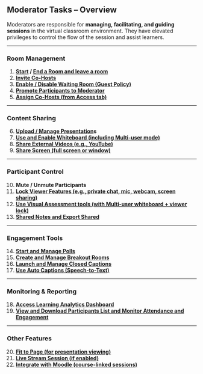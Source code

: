 
##  **Moderator Tasks – Overview**

Moderators are responsible for **managing, facilitating, and guiding sessions** in the virtual classroom environment. They have elevated privileges to control the flow of the session and assist learners.

---

###  **Room Management**

1. **[Start](https://github.com/LEARN-LK/VCR/blob/main/start&Ending-room.md#how-to-start-a-roomsession) / [End a Room and leave a room](https://github.com/LEARN-LK/VCR/blob/main/start&Ending-room.md#how-to-end-or-leave-a-roomsession)**
2. **[Invite Co-Hosts](https://github.com/LEARN-LK/VCR/blob/main/Co-Host.md)**
3. **[Enable / Disable Waiting Room (Guest Policy)](https://github.com/LEARN-LK/VCR/blob/main/waitingRoom.md)**
4. **[Promote Participants to Moderator](https://github.com/LEARN-LK/VCR/blob/main/Co-Host.md)**
5. **[Assign Co-Hosts (from Access tab)](https://github.com/LEARN-LK/VCR/blob/main/Co-Host.md)**

---

###  **Content Sharing**

6. **[Upload / Manage Presentation](https://github.com/LEARN-LK/VCR/blob/main/uplord-ppt%26sharing.md)s**
7. **[Use and Enable Whiteboard (including Multi-user mode)](https://github.com/LEARN-LK/VCR/blob/main/Sharing-External-Video%26whiteboard.md#how-to-use-the-whiteboard-in-vcr)**
8. **[Share External Videos (e.g., YouTube)](https://github.com/LEARN-LK/VCR/blob/main/Sharing-External-Video%26whiteboard.md#how-to-share-an-external-video-eg-youtube-mp4-in-vcr)**
9. **[Share Screen (full screen or window)](https://github.com/LEARN-LK/VCR/blob/main/uplord-ppt%26sharing.md#how-to-share-your-screen-in-vcr)**


---

###  **Participant Control**

10. **Mute / Unmute Participants**
11. **[Lock Viewer Features (e.g., private chat, mic, webcam, screen sharing)](https://github.com/LEARN-LK/VCR/blob/main/Webinar-mood.md#how-to-lock-viewer-features-webinar-style-room)**
12. **[Use Visual Assessment tools (with Multi-user whiteboard + viewer lock)](https://github.com/LEARN-LK/VCR/blob/main/visual-assessment.md)**
13. **[Shared Notes and Export Shared](https://github.com/LEARN-LK/VCR/blob/main/sharenote.md#how-to-use-shared-notes-in-vcr)**

---

###  **Engagement Tools**

14. **[Start and Manage Polls](https://github.com/LEARN-LK/VCR/blob/main/polling.md)**
15. **[Create and Manage Breakout Rooms](https://github.com/LEARN-LK/VCR/blob/main/breakout-room.md)**
16. **[Launch and Manage Closed Captions](https://github.com/LEARN-LK/VCR/blob/main/closed-caption.md)**
17. **[Use Auto Captions (Speech-to-Text)](https://github.com/LEARN-LK/VCR/blob/main/auto-caption.md)**


---

###  **Monitoring & Reporting**

18. **[Access Learning Analytics Dashboard](https://github.com/LEARN-LK/VCR/blob/main/participants-list&dashboard.md#open-the-learning-analytics-dashboard-detailed-list)**
19. **[View and Download Participants List and Monitor Attendance and Engagement](https://github.com/LEARN-LK/VCR/blob/main/participants-list&dashboard.md#how-to-save-the-participants-list-in-vcr)**


---

###  **Other Features**

20. **[Fit to Page (for presentation viewing)](https://github.com/LEARN-LK/VCR/blob/main/fittopage.md)**
21. **[Live Stream Session (if enabled)](https://vcr.learn.ac.lk/userguide/streaming.html)**
22. **[Integrate with Moodle (course-linked sessions)](https://github.com/LEARN-LK/lms/blob/master/Moodle%20Virtual%20Class%20Room%20(Webinar)%20.md)**

